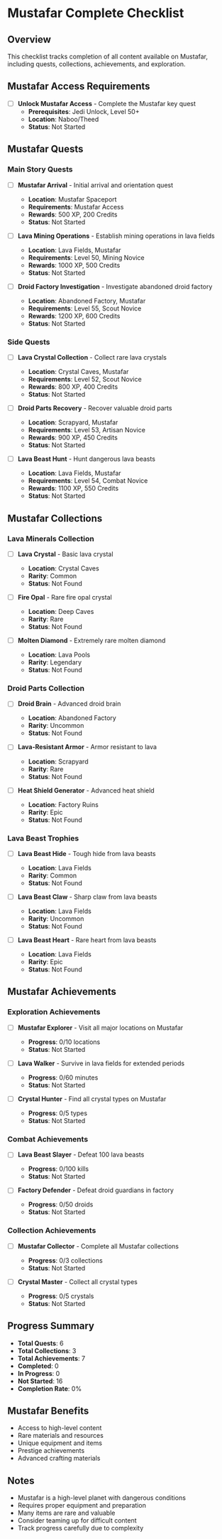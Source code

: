 # Mustafar Complete Checklist

## Overview
This checklist tracks completion of all content available on Mustafar, including quests, collections, achievements, and exploration.

## Mustafar Access Requirements
- [ ] **Unlock Mustafar Access** - Complete the Mustafar key quest
  - **Prerequisites**: Jedi Unlock, Level 50+
  - **Location**: Naboo/Theed
  - **Status**: Not Started

## Mustafar Quests

### Main Story Quests
- [ ] **Mustafar Arrival** - Initial arrival and orientation quest
  - **Location**: Mustafar Spaceport
  - **Requirements**: Mustafar Access
  - **Rewards**: 500 XP, 200 Credits
  - **Status**: Not Started

- [ ] **Lava Mining Operations** - Establish mining operations in lava fields
  - **Location**: Lava Fields, Mustafar
  - **Requirements**: Level 50, Mining Novice
  - **Rewards**: 1000 XP, 500 Credits
  - **Status**: Not Started

- [ ] **Droid Factory Investigation** - Investigate abandoned droid factory
  - **Location**: Abandoned Factory, Mustafar
  - **Requirements**: Level 55, Scout Novice
  - **Rewards**: 1200 XP, 600 Credits
  - **Status**: Not Started

### Side Quests
- [ ] **Lava Crystal Collection** - Collect rare lava crystals
  - **Location**: Crystal Caves, Mustafar
  - **Requirements**: Level 52, Scout Novice
  - **Rewards**: 800 XP, 400 Credits
  - **Status**: Not Started

- [ ] **Droid Parts Recovery** - Recover valuable droid parts
  - **Location**: Scrapyard, Mustafar
  - **Requirements**: Level 53, Artisan Novice
  - **Rewards**: 900 XP, 450 Credits
  - **Status**: Not Started

- [ ] **Lava Beast Hunt** - Hunt dangerous lava beasts
  - **Location**: Lava Fields, Mustafar
  - **Requirements**: Level 54, Combat Novice
  - **Rewards**: 1100 XP, 550 Credits
  - **Status**: Not Started

## Mustafar Collections

### Lava Minerals Collection
- [ ] **Lava Crystal** - Basic lava crystal
  - **Location**: Crystal Caves
  - **Rarity**: Common
  - **Status**: Not Found

- [ ] **Fire Opal** - Rare fire opal crystal
  - **Location**: Deep Caves
  - **Rarity**: Rare
  - **Status**: Not Found

- [ ] **Molten Diamond** - Extremely rare molten diamond
  - **Location**: Lava Pools
  - **Rarity**: Legendary
  - **Status**: Not Found

### Droid Parts Collection
- [ ] **Droid Brain** - Advanced droid brain
  - **Location**: Abandoned Factory
  - **Rarity**: Uncommon
  - **Status**: Not Found

- [ ] **Lava-Resistant Armor** - Armor resistant to lava
  - **Location**: Scrapyard
  - **Rarity**: Rare
  - **Status**: Not Found

- [ ] **Heat Shield Generator** - Advanced heat shield
  - **Location**: Factory Ruins
  - **Rarity**: Epic
  - **Status**: Not Found

### Lava Beast Trophies
- [ ] **Lava Beast Hide** - Tough hide from lava beasts
  - **Location**: Lava Fields
  - **Rarity**: Common
  - **Status**: Not Found

- [ ] **Lava Beast Claw** - Sharp claw from lava beasts
  - **Location**: Lava Fields
  - **Rarity**: Uncommon
  - **Status**: Not Found

- [ ] **Lava Beast Heart** - Rare heart from lava beasts
  - **Location**: Lava Fields
  - **Rarity**: Epic
  - **Status**: Not Found

## Mustafar Achievements

### Exploration Achievements
- [ ] **Mustafar Explorer** - Visit all major locations on Mustafar
  - **Progress**: 0/10 locations
  - **Status**: Not Started

- [ ] **Lava Walker** - Survive in lava fields for extended periods
  - **Progress**: 0/60 minutes
  - **Status**: Not Started

- [ ] **Crystal Hunter** - Find all crystal types on Mustafar
  - **Progress**: 0/5 types
  - **Status**: Not Started

### Combat Achievements
- [ ] **Lava Beast Slayer** - Defeat 100 lava beasts
  - **Progress**: 0/100 kills
  - **Status**: Not Started

- [ ] **Factory Defender** - Defeat droid guardians in factory
  - **Progress**: 0/50 droids
  - **Status**: Not Started

### Collection Achievements
- [ ] **Mustafar Collector** - Complete all Mustafar collections
  - **Progress**: 0/3 collections
  - **Status**: Not Started

- [ ] **Crystal Master** - Collect all crystal types
  - **Progress**: 0/5 crystals
  - **Status**: Not Started

## Progress Summary
- **Total Quests**: 6
- **Total Collections**: 3
- **Total Achievements**: 7
- **Completed**: 0
- **In Progress**: 0
- **Not Started**: 16
- **Completion Rate**: 0%

## Mustafar Benefits
- Access to high-level content
- Rare materials and resources
- Unique equipment and items
- Prestige achievements
- Advanced crafting materials

## Notes
- Mustafar is a high-level planet with dangerous conditions
- Requires proper equipment and preparation
- Many items are rare and valuable
- Consider teaming up for difficult content
- Track progress carefully due to complexity 